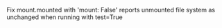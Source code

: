 Fix mount.mounted with 'mount: False' reports unmounted file system as unchanged when running with test=True
